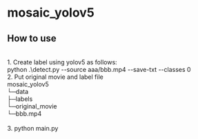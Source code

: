 # mosaic_yolov5

## How to use
<br>
1. Create label using yolov5 as follows:
<br>
 python .\detect.py --source aaa/bbb.mp4 --save-txt --classes 0
<br>
2. Put original movie and label file
<br>
        mosaic_yolov5
        <br>
        └─data
        <br>
            ├─labels
            <br>
            └─original_movie
            <br>
                      └─bbb.mp4
                      <br>
<br>
3. python main.py
<br>
